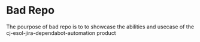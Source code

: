 # Bad Repo

The pourpose of bad repo is to to showcase the abilities and usecase of the cj-esol-jira-dependabot-automation product
